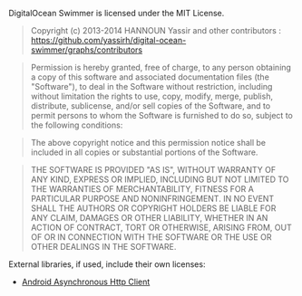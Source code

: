DigitalOcean Swimmer is licensed under the MIT License.

>Copyright (c) 2013-2014 HANNOUN Yassir and other contributors : https://github.com/yassirh/digital-ocean-swimmer/graphs/contributors 

>Permission is hereby granted, free of charge, to any person obtaining a copy
of this software and associated documentation files (the "Software"), to deal
in the Software without restriction, including without limitation the rights
to use, copy, modify, merge, publish, distribute, sublicense, and/or sell
copies of the Software, and to permit persons to whom the Software is
furnished to do so, subject to the following conditions:

>The above copyright notice and this permission notice shall be included in
all copies or substantial portions of the Software.

>THE SOFTWARE IS PROVIDED "AS IS", WITHOUT WARRANTY OF ANY KIND, EXPRESS OR
IMPLIED, INCLUDING BUT NOT LIMITED TO THE WARRANTIES OF MERCHANTABILITY,
FITNESS FOR A PARTICULAR PURPOSE AND NONINFRINGEMENT. IN NO EVENT SHALL THE
AUTHORS OR COPYRIGHT HOLDERS BE LIABLE FOR ANY CLAIM, DAMAGES OR OTHER
LIABILITY, WHETHER IN AN ACTION OF CONTRACT, TORT OR OTHERWISE, ARISING FROM,
OUT OF OR IN CONNECTION WITH THE SOFTWARE OR THE USE OR OTHER DEALINGS IN
THE SOFTWARE.

External libraries, if used, include their own licenses:

- [Android Asynchronous Http Client](https://github.com/loopj/android-async-http)